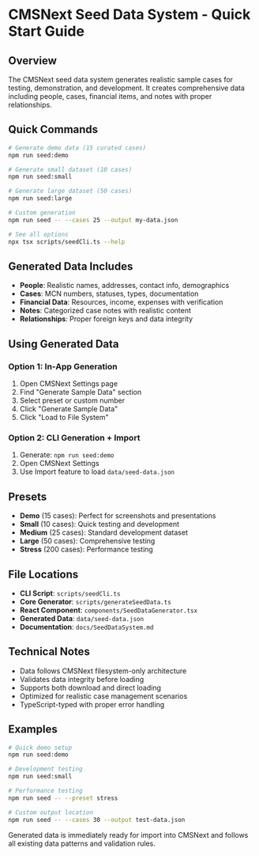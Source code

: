 # CMSNext Seed Data System - Quick Start Guide

## Overview

The CMSNext seed data system generates realistic sample cases for testing, demonstration, and development. It creates comprehensive data including people, cases, financial items, and notes with proper relationships.

## Quick Commands

```bash
# Generate demo data (15 curated cases)
npm run seed:demo

# Generate small dataset (10 cases)
npm run seed:small

# Generate large dataset (50 cases)
npm run seed:large

# Custom generation
npm run seed -- --cases 25 --output my-data.json

# See all options
npx tsx scripts/seedCli.ts --help
```

## Generated Data Includes

- **People**: Realistic names, addresses, contact info, demographics
- **Cases**: MCN numbers, statuses, types, documentation
- **Financial Data**: Resources, income, expenses with verification
- **Notes**: Categorized case notes with realistic content
- **Relationships**: Proper foreign keys and data integrity

## Using Generated Data

### Option 1: In-App Generation
1. Open CMSNext Settings page
2. Find "Generate Sample Data" section
3. Select preset or custom number
4. Click "Generate Sample Data"
5. Click "Load to File System"

### Option 2: CLI Generation + Import
1. Generate: `npm run seed:demo`
2. Open CMSNext Settings
3. Use Import feature to load `data/seed-data.json`

## Presets

- **Demo** (15 cases): Perfect for screenshots and presentations
- **Small** (10 cases): Quick testing and development
- **Medium** (25 cases): Standard development dataset
- **Large** (50 cases): Comprehensive testing
- **Stress** (200 cases): Performance testing

## File Locations

- **CLI Script**: `scripts/seedCli.ts`
- **Core Generator**: `scripts/generateSeedData.ts`  
- **React Component**: `components/SeedDataGenerator.tsx`
- **Generated Data**: `data/seed-data.json`
- **Documentation**: `docs/SeedDataSystem.md`

## Technical Notes

- Data follows CMSNext filesystem-only architecture
- Validates data integrity before loading
- Supports both download and direct loading
- Optimized for realistic case management scenarios
- TypeScript-typed with proper error handling

## Examples

```bash
# Quick demo setup
npm run seed:demo

# Development testing
npm run seed:small

# Performance testing  
npm run seed -- --preset stress

# Custom output location
npm run seed -- --cases 30 --output test-data.json
```

Generated data is immediately ready for import into CMSNext and follows all existing data patterns and validation rules.